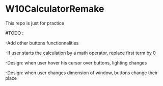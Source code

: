 # W10CalculatorRemake
This repo is just for practice

#TODO :

  -Add other buttons functionnalities
  
  -If user starts the calculation by a math operator, replace first term by 0
  
  -Design: when user hover his cursor over buttons, lighting changes
  
  -Design: when user changes dimension of window, buttons change their place
  
  
